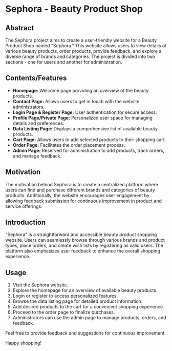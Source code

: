 # Sephora - Beauty Product Shop

## Abstract

The Sephora project aims to create a user-friendly website for a Beauty Product Shop named "Sephora." This website allows users to view details of various beauty products, order products, provide feedback, and explore a diverse range of brands and categories. The project is divided into two sections - one for users and another for administration.

## Contents/Features

- **Homepage:** Welcome page providing an overview of the beauty products.
- **Contact Page:** Allows users to get in touch with the website administrators.
- **Login Page & Register Page:** User authentication for secure access.
- **Profile Page/Private Page:** Personalized user space for managing details and preferences.
- **Data Listing Page:** Displays a comprehensive list of available beauty products.
- **Cart Page:** Allows users to add selected products to their shopping cart.
- **Order Page:** Facilitates the order placement process.
- **Admin Page:** Reserved for administration to add products, track orders, and manage feedback.

## Motivation

The motivation behind Sephora is to create a centralized platform where users can find and purchase different brands and categories of beauty products. Additionally, the website encourages user engagement by allowing feedback submission for continuous improvement in product and service offerings.

## Introduction

"Sephora" is a straightforward and accessible beauty product shopping website. Users can seamlessly browse through various brands and product types, place orders, and create wish lists by registering as valid users. The platform also emphasizes user feedback to enhance the overall shopping experience.

## Usage

1. Visit the Sephora website.
2. Explore the homepage for an overview of available beauty products.
3. Login or register to access personalized features.
4. Browse the data listing page for detailed product information.
5. Add desired products to the cart for a convenient shopping experience.
6. Proceed to the order page to finalize purchases.
7. Administrators can use the admin page to manage products, orders, and feedback.

Feel free to provide feedback and suggestions for continuous improvement.

Happy shopping!

